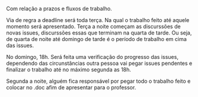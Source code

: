 Com relação a prazos e fluxos de trabalho.

Via de regra a deadline será toda terça. Na qual o trabalho feito até aquele momento será apresentado.
Terça a noite começam as discurssões de novas issues, discurssões essas que terminam na quarta de tarde.
Ou seja, de quarta de noite até domingo de tarde é o período de trabalho em cima das issues.

No domingo, 18h. Será feita uma verificação do progresso das issues, dependendo das circunstâncias outra pessoa vai pegar issues pendentes e finalizar o trabalho até no máximo segunda as 18h.

Segunda a noite, alguém fica responsável por pegar todo o trabalho feito e colocar no .doc afim de apresentar para o professor.